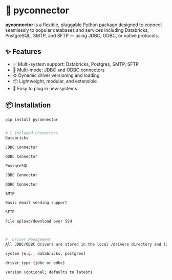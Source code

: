 # 🔌 pyconnector

**pyconnector** is a flexible, pluggable Python package designed to connect seamlessly to popular databases and services including Databricks, PostgreSQL, SMTP, and SFTP — using JDBC, ODBC, or native protocols.

## ✨ Features

- ✅ Multi-system support: Databricks, Postgres, SMTP, SFTP  
- 🔄 Multi-mode: JDBC and ODBC connectors  
- ⚙️ Dynamic driver versioning and loading  
- 📦 Lightweight, modular, and extensible  
- 🧩 Easy to plug in new systems  

## 📦 Installation

```bash
pip install pyconnector


# 🔌 Included Connectors
Databricks

JDBC Connector

ODBC Connector

PostgreSQL

JDBC Connector

ODBC Connector

SMTP

Basic email sending support

SFTP

File upload/download over SSH



#  Driver Management
All JDBC/ODBC drivers are stored in the local /drivers directory and loaded dynamically by:

system (e.g., databricks, postgres)

driver_type (jdbc or odbc)

version (optional; defaults to latest)
